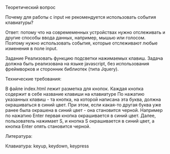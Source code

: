 Теоретический вопрос

Почему для работы с input не рекомендуется использовать события клавиатуры?

Ответ: потому что на совремеменных устройствах нужно отслеживать и другие способы ввода данных, например, мышью или голосом. Поэтому нужно использовать события, которые отслеживают любые изменения в поле input.

Задание
Реализовать функцию подсветки нажимаемых клавиш. Задача должна быть реализована на языке javascript, без использования фреймворков и сторонник библиотек (типа Jquery).

Технические требования:

В файле index.html лежит разметка для кнопок.
Каждая кнопка содержит в себе название клавиши на клавиатуре
По нажатию указанных клавиш - та кнопка, на которой написана эта буква, должна окрашиваться в синий цвет. При этом, если какая-то другая буква уже ранее была окрашена в синий цвет - она становится черной. Например по нажатию Enter первая кнопка окрашивается в синий цвет. Далее, пользователь нажимает S, и кнопка S окрашивается в синий цвет, а кнопка Enter опять становится черной.


Литература:

Клавиатура: keyup, keydown, keypress